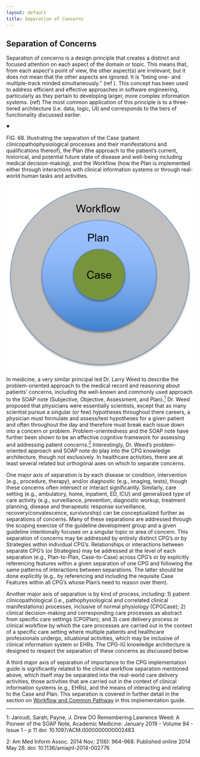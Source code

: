 ```yaml
---
layout: default
title: Separation of Concerns
---
```


## Separation of Concerns

Separation of concerns is a design principle that creates a distinct and focused attention on each aspect of the domain or topic. This means that, from each aspect's point of view, the other aspect(s) are irrelevant; but it does not mean that the other aspects are ignored. It is “being one- and multiple-track minded simultaneously.”  (ref <!-- Dijkstra, Edsger W (1982). "On the role of scientific thought". Selected writings on Computing: A Personal Perspective. New York, NY, USA: Springer-Verlag. pp. 60–66. ISBN 0-387-90652-5.; Gossman, William; Lew, Valerie; Ghassemzadeh, Sassan (2019), "SOAP Notes", StatPearls, StatPearls Publishing, PMID 29489268 !--> ).  This concept has been used to address efficient and effective approaches in software engineering, particularly as they pertain to developing larger, more complex information systems. (ref)  The most common application of this principle is to a three-tiered architecture (i.e. data, logic, UI) and corresponds to the tiers of functionality discussed earlier.

<details open>

<summary>

FIG. 68. Illustrating the separation of the Case (patient clinicopathophysiological processes and their manifestations and qualifications thereof), the Plan (the approach to the patient’s current, historical, and potential future state of disease and well-being including medical decision-making), and the Workflow (how the Plan is implemented either through interactions with clinical information systems or through real-world human tasks and activities.

</summary>

<img src="assets/images/CPG-12-01.png" alt="Separation of concerns" class="img-responsive img-rounded center-block"/>

</details>


In medicine, a very similar principal led Dr. Larry Weed to describe the problem-oriented approach to the medical record and reasoning about patients’ concerns, including the well-known and commonly used approach to the SOAP note (Subjective, Objective, Assessment, and Plan).[<sup>1</sup>](#1) Dr. Weed proposed that physicians were essentially scientists, except that as many scientist pursue a singular (or few) hypotheses throughout there careers, a physician must formulate and assess/test hypotheses for a given patient and often throughout the day and therefore must break each issue down into a concern or problem.  Problem-orientedness and the SOAP note have further been shown to be an effective cognitive framework for assessing and addressing patient concerns.[<sup>2</sup>](#2)  Interestingly, Dr. Weed’s problem-oriented approach and SOAP note do play into the CPG knowledge architecture, though not exclusively.  In healthcare activities, there are at least several related but orthogonal axes on which to separate concerns.

One major axis of separation is by each disease or condition, intervention (e.g., procedure, therapy), and/or diagnostic (e.g., imaging, tests), though these concerns often intersect or interact significantly. Similarly, care setting (e.g., ambulatory, home, inpatient, ED, ICU) and generalized type of care activity (e.g., surveillance, prevention, diagnostic workup, treatment planning, disease and therapeutic response surveillance, recovery/convalescence, survivorship) can be conceptualized further as  separations of concerns.  Many of these separations are addressed through the scoping exercise of the guideline development group and a given guideline intentionally focuses on a singular topic or area of concern. This separation of concerns may be addressed by entirely distinct CPG’s or by Strategies within individual CPG’s.  Relationships or interactions between separate CPG’s (or Strategies) may be addressed at the level of each separation (e.g., Plan-to-Plan, Case-to-Case) across CPG’s or by explicitly referencing features within a given separation of one CPG and following the same patterns of interactions between separations.  The latter should be done explicitly (e.g., by referencing and including the requisite Case Features within all CPG’s whose Plan’s need to reason over them).

Another major axis of separation is by kind of process, including: 1) patient clinicopathological (i.e., pathophysiological and correlated clinical manifestations) processes, inclusive of normal physiology (CPGCase); 2) clinical decision-making and corresponding care processes as abstract from specific care settings (CPGPlan); and 3) care delivery process or clinical workflow by which the care processes are carried out in the context of a specific care setting where multiple patients and healthcare professionals undergo, situational activities, which may be inclusive of clinical information system or EHRs.  The CPG-IG knowledge architecture is designed to respect the separation of these concerns as discussed below.

A third major axis of separation of importance to the CPG implementation guide is significantly related to the clinical workflow separation mentioned above, which itself may be separated into the real-world care delivery activities, those activities that are carried out in the context of clinical information systems (e.g., EHRs), and the means of interacting and relating to the Case and Plan.  This separation is covered in further detail in the section on [Workflow and Common Pathway](documentation-approach-12-06-cpg-common-pathway.html) <!-- Link to 12.06 !--> in this implementation guide.

---
<a id="1">1</a>: Jaroudi, Sarah; Payne, J. Drew DO Remembering Lawrence Weed: A Pioneer of the SOAP Note, Academic Medicine: January 2019 - Volume 94 - Issue 1 - p 11 doi: 10.1097/ACM.0000000000002483

<a id="2">2</a>: Am Med Inform Assoc. 2014 Nov; 21(6): 964–968. Published online 2014 May 28. doi: 10.1136/amiajnl-2014-002776
